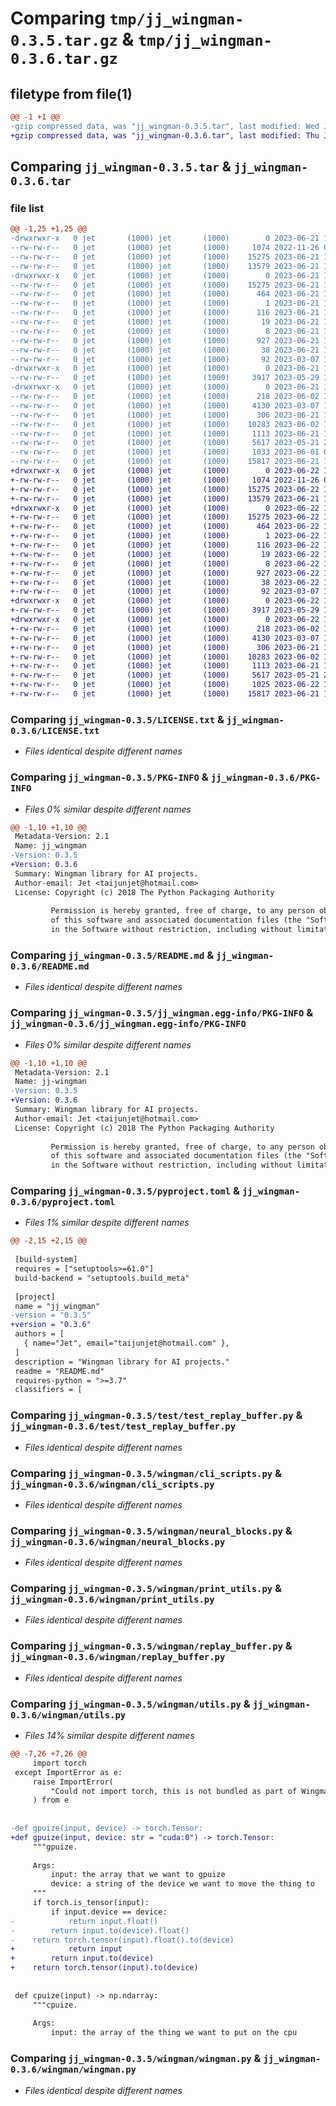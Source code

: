 # Comparing `tmp/jj_wingman-0.3.5.tar.gz` & `tmp/jj_wingman-0.3.6.tar.gz`

## filetype from file(1)

```diff
@@ -1 +1 @@
-gzip compressed data, was "jj_wingman-0.3.5.tar", last modified: Wed Jun 21 18:59:19 2023, max compression
+gzip compressed data, was "jj_wingman-0.3.6.tar", last modified: Thu Jun 22 17:56:44 2023, max compression
```

## Comparing `jj_wingman-0.3.5.tar` & `jj_wingman-0.3.6.tar`

### file list

```diff
@@ -1,25 +1,25 @@
-drwxrwxr-x   0 jet       (1000) jet       (1000)        0 2023-06-21 18:59:19.087295 jj_wingman-0.3.5/
--rw-rw-r--   0 jet       (1000) jet       (1000)     1074 2022-11-26 07:59:06.000000 jj_wingman-0.3.5/LICENSE.txt
--rw-rw-r--   0 jet       (1000) jet       (1000)    15275 2023-06-21 18:59:19.087295 jj_wingman-0.3.5/PKG-INFO
--rw-rw-r--   0 jet       (1000) jet       (1000)    13579 2023-06-21 18:39:48.000000 jj_wingman-0.3.5/README.md
-drwxrwxr-x   0 jet       (1000) jet       (1000)        0 2023-06-21 18:59:19.087295 jj_wingman-0.3.5/jj_wingman.egg-info/
--rw-rw-r--   0 jet       (1000) jet       (1000)    15275 2023-06-21 18:59:19.000000 jj_wingman-0.3.5/jj_wingman.egg-info/PKG-INFO
--rw-rw-r--   0 jet       (1000) jet       (1000)      464 2023-06-21 18:59:19.000000 jj_wingman-0.3.5/jj_wingman.egg-info/SOURCES.txt
--rw-rw-r--   0 jet       (1000) jet       (1000)        1 2023-06-21 18:59:19.000000 jj_wingman-0.3.5/jj_wingman.egg-info/dependency_links.txt
--rw-rw-r--   0 jet       (1000) jet       (1000)      116 2023-06-21 18:59:19.000000 jj_wingman-0.3.5/jj_wingman.egg-info/entry_points.txt
--rw-rw-r--   0 jet       (1000) jet       (1000)       19 2023-06-21 18:59:19.000000 jj_wingman-0.3.5/jj_wingman.egg-info/requires.txt
--rw-rw-r--   0 jet       (1000) jet       (1000)        8 2023-06-21 18:59:19.000000 jj_wingman-0.3.5/jj_wingman.egg-info/top_level.txt
--rw-rw-r--   0 jet       (1000) jet       (1000)      927 2023-06-21 18:59:14.000000 jj_wingman-0.3.5/pyproject.toml
--rw-rw-r--   0 jet       (1000) jet       (1000)       38 2023-06-21 18:59:19.087295 jj_wingman-0.3.5/setup.cfg
--rw-rw-r--   0 jet       (1000) jet       (1000)       92 2023-03-07 18:49:10.000000 jj_wingman-0.3.5/setup.py
-drwxrwxr-x   0 jet       (1000) jet       (1000)        0 2023-06-21 18:59:19.087295 jj_wingman-0.3.5/test/
--rw-rw-r--   0 jet       (1000) jet       (1000)     3917 2023-05-29 12:52:26.000000 jj_wingman-0.3.5/test/test_replay_buffer.py
-drwxrwxr-x   0 jet       (1000) jet       (1000)        0 2023-06-21 18:59:19.087295 jj_wingman-0.3.5/wingman/
--rw-rw-r--   0 jet       (1000) jet       (1000)      218 2023-06-02 11:46:07.000000 jj_wingman-0.3.5/wingman/__init__.py
--rw-rw-r--   0 jet       (1000) jet       (1000)     4130 2023-03-07 18:48:06.000000 jj_wingman-0.3.5/wingman/cli_scripts.py
--rw-rw-r--   0 jet       (1000) jet       (1000)      306 2023-06-21 18:19:17.000000 jj_wingman-0.3.5/wingman/config.yaml
--rw-rw-r--   0 jet       (1000) jet       (1000)    10283 2023-06-02 11:46:40.000000 jj_wingman-0.3.5/wingman/neural_blocks.py
--rw-rw-r--   0 jet       (1000) jet       (1000)     1113 2023-06-21 18:59:06.000000 jj_wingman-0.3.5/wingman/print_utils.py
--rw-rw-r--   0 jet       (1000) jet       (1000)     5617 2023-05-21 21:59:51.000000 jj_wingman-0.3.5/wingman/replay_buffer.py
--rw-rw-r--   0 jet       (1000) jet       (1000)     1033 2023-06-01 08:57:08.000000 jj_wingman-0.3.5/wingman/utils.py
--rw-rw-r--   0 jet       (1000) jet       (1000)    15817 2023-06-21 18:43:26.000000 jj_wingman-0.3.5/wingman/wingman.py
+drwxrwxr-x   0 jet       (1000) jet       (1000)        0 2023-06-22 17:56:44.752318 jj_wingman-0.3.6/
+-rw-rw-r--   0 jet       (1000) jet       (1000)     1074 2022-11-26 07:59:06.000000 jj_wingman-0.3.6/LICENSE.txt
+-rw-rw-r--   0 jet       (1000) jet       (1000)    15275 2023-06-22 17:56:44.752318 jj_wingman-0.3.6/PKG-INFO
+-rw-rw-r--   0 jet       (1000) jet       (1000)    13579 2023-06-21 18:39:48.000000 jj_wingman-0.3.6/README.md
+drwxrwxr-x   0 jet       (1000) jet       (1000)        0 2023-06-22 17:56:44.752318 jj_wingman-0.3.6/jj_wingman.egg-info/
+-rw-rw-r--   0 jet       (1000) jet       (1000)    15275 2023-06-22 17:56:44.000000 jj_wingman-0.3.6/jj_wingman.egg-info/PKG-INFO
+-rw-rw-r--   0 jet       (1000) jet       (1000)      464 2023-06-22 17:56:44.000000 jj_wingman-0.3.6/jj_wingman.egg-info/SOURCES.txt
+-rw-rw-r--   0 jet       (1000) jet       (1000)        1 2023-06-22 17:56:44.000000 jj_wingman-0.3.6/jj_wingman.egg-info/dependency_links.txt
+-rw-rw-r--   0 jet       (1000) jet       (1000)      116 2023-06-22 17:56:44.000000 jj_wingman-0.3.6/jj_wingman.egg-info/entry_points.txt
+-rw-rw-r--   0 jet       (1000) jet       (1000)       19 2023-06-22 17:56:44.000000 jj_wingman-0.3.6/jj_wingman.egg-info/requires.txt
+-rw-rw-r--   0 jet       (1000) jet       (1000)        8 2023-06-22 17:56:44.000000 jj_wingman-0.3.6/jj_wingman.egg-info/top_level.txt
+-rw-rw-r--   0 jet       (1000) jet       (1000)      927 2023-06-22 17:56:30.000000 jj_wingman-0.3.6/pyproject.toml
+-rw-rw-r--   0 jet       (1000) jet       (1000)       38 2023-06-22 17:56:44.752318 jj_wingman-0.3.6/setup.cfg
+-rw-rw-r--   0 jet       (1000) jet       (1000)       92 2023-03-07 18:49:10.000000 jj_wingman-0.3.6/setup.py
+drwxrwxr-x   0 jet       (1000) jet       (1000)        0 2023-06-22 17:56:44.752318 jj_wingman-0.3.6/test/
+-rw-rw-r--   0 jet       (1000) jet       (1000)     3917 2023-05-29 12:52:26.000000 jj_wingman-0.3.6/test/test_replay_buffer.py
+drwxrwxr-x   0 jet       (1000) jet       (1000)        0 2023-06-22 17:56:44.752318 jj_wingman-0.3.6/wingman/
+-rw-rw-r--   0 jet       (1000) jet       (1000)      218 2023-06-02 11:46:07.000000 jj_wingman-0.3.6/wingman/__init__.py
+-rw-rw-r--   0 jet       (1000) jet       (1000)     4130 2023-03-07 18:48:06.000000 jj_wingman-0.3.6/wingman/cli_scripts.py
+-rw-rw-r--   0 jet       (1000) jet       (1000)      306 2023-06-21 18:19:17.000000 jj_wingman-0.3.6/wingman/config.yaml
+-rw-rw-r--   0 jet       (1000) jet       (1000)    10283 2023-06-02 11:46:40.000000 jj_wingman-0.3.6/wingman/neural_blocks.py
+-rw-rw-r--   0 jet       (1000) jet       (1000)     1113 2023-06-21 18:59:06.000000 jj_wingman-0.3.6/wingman/print_utils.py
+-rw-rw-r--   0 jet       (1000) jet       (1000)     5617 2023-05-21 21:59:51.000000 jj_wingman-0.3.6/wingman/replay_buffer.py
+-rw-rw-r--   0 jet       (1000) jet       (1000)     1025 2023-06-22 17:56:22.000000 jj_wingman-0.3.6/wingman/utils.py
+-rw-rw-r--   0 jet       (1000) jet       (1000)    15817 2023-06-21 18:43:26.000000 jj_wingman-0.3.6/wingman/wingman.py
```

### Comparing `jj_wingman-0.3.5/LICENSE.txt` & `jj_wingman-0.3.6/LICENSE.txt`

 * *Files identical despite different names*

### Comparing `jj_wingman-0.3.5/PKG-INFO` & `jj_wingman-0.3.6/PKG-INFO`

 * *Files 0% similar despite different names*

```diff
@@ -1,10 +1,10 @@
 Metadata-Version: 2.1
 Name: jj_wingman
-Version: 0.3.5
+Version: 0.3.6
 Summary: Wingman library for AI projects.
 Author-email: Jet <taijunjet@hotmail.com>
 License: Copyright (c) 2018 The Python Packaging Authority
         
         Permission is hereby granted, free of charge, to any person obtaining a copy
         of this software and associated documentation files (the "Software"), to deal
         in the Software without restriction, including without limitation the rights
```

### Comparing `jj_wingman-0.3.5/README.md` & `jj_wingman-0.3.6/README.md`

 * *Files identical despite different names*

### Comparing `jj_wingman-0.3.5/jj_wingman.egg-info/PKG-INFO` & `jj_wingman-0.3.6/jj_wingman.egg-info/PKG-INFO`

 * *Files 0% similar despite different names*

```diff
@@ -1,10 +1,10 @@
 Metadata-Version: 2.1
 Name: jj-wingman
-Version: 0.3.5
+Version: 0.3.6
 Summary: Wingman library for AI projects.
 Author-email: Jet <taijunjet@hotmail.com>
 License: Copyright (c) 2018 The Python Packaging Authority
         
         Permission is hereby granted, free of charge, to any person obtaining a copy
         of this software and associated documentation files (the "Software"), to deal
         in the Software without restriction, including without limitation the rights
```

### Comparing `jj_wingman-0.3.5/pyproject.toml` & `jj_wingman-0.3.6/pyproject.toml`

 * *Files 1% similar despite different names*

```diff
@@ -2,15 +2,15 @@
 
 [build-system]
 requires = ["setuptools>=61.0"]
 build-backend = "setuptools.build_meta"
 
 [project]
 name = "jj_wingman"
-version = "0.3.5"
+version = "0.3.6"
 authors = [
   { name="Jet", email="taijunjet@hotmail.com" },
 ]
 description = "Wingman library for AI projects."
 readme = "README.md"
 requires-python = ">=3.7"
 classifiers = [
```

### Comparing `jj_wingman-0.3.5/test/test_replay_buffer.py` & `jj_wingman-0.3.6/test/test_replay_buffer.py`

 * *Files identical despite different names*

### Comparing `jj_wingman-0.3.5/wingman/cli_scripts.py` & `jj_wingman-0.3.6/wingman/cli_scripts.py`

 * *Files identical despite different names*

### Comparing `jj_wingman-0.3.5/wingman/neural_blocks.py` & `jj_wingman-0.3.6/wingman/neural_blocks.py`

 * *Files identical despite different names*

### Comparing `jj_wingman-0.3.5/wingman/print_utils.py` & `jj_wingman-0.3.6/wingman/print_utils.py`

 * *Files identical despite different names*

### Comparing `jj_wingman-0.3.5/wingman/replay_buffer.py` & `jj_wingman-0.3.6/wingman/replay_buffer.py`

 * *Files identical despite different names*

### Comparing `jj_wingman-0.3.5/wingman/utils.py` & `jj_wingman-0.3.6/wingman/utils.py`

 * *Files 14% similar despite different names*

```diff
@@ -7,26 +7,26 @@
     import torch
 except ImportError as e:
     raise ImportError(
         "Could not import torch, this is not bundled as part of Wingman and has to be installed manually."
     ) from e
 
 
-def gpuize(input, device) -> torch.Tensor:
+def gpuize(input, device: str = "cuda:0") -> torch.Tensor:
     """gpuize.
 
     Args:
         input: the array that we want to gpuize
         device: a string of the device we want to move the thing to
     """
     if torch.is_tensor(input):
         if input.device == device:
-            return input.float()
-        return input.to(device).float()
-    return torch.tensor(input).float().to(device)
+            return input
+        return input.to(device)
+    return torch.tensor(input).to(device)
 
 
 def cpuize(input) -> np.ndarray:
     """cpuize.
 
     Args:
         input: the array of the thing we want to put on the cpu
```

### Comparing `jj_wingman-0.3.5/wingman/wingman.py` & `jj_wingman-0.3.6/wingman/wingman.py`

 * *Files identical despite different names*

